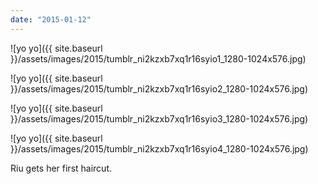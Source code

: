 ```yaml
---
date: "2015-01-12"
---
```


![yo yo]({{ site.baseurl }}/assets/images/2015/tumblr_ni2kzxb7xq1r16syio1_1280-1024x576.jpg)

![yo yo]({{ site.baseurl }}/assets/images/2015/tumblr_ni2kzxb7xq1r16syio2_1280-1024x576.jpg)

![yo yo]({{ site.baseurl }}/assets/images/2015/tumblr_ni2kzxb7xq1r16syio3_1280-1024x576.jpg)

![yo yo]({{ site.baseurl }}/assets/images/2015/tumblr_ni2kzxb7xq1r16syio4_1280-1024x576.jpg)

Riu gets her first haircut.
